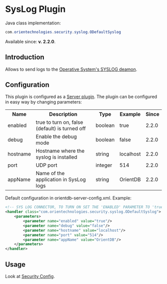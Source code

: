 # SysLog Plugin

Java class implementation:
```java
com.orientechnologies.security.syslog.ODefaultSyslog
```
Available since: **v. 2.2.0**.

## Introduction

Allows to send logs to the [Operative System's SYSLOG deamon](https://en.wikipedia.org/wiki/Syslog).

## Configuration

This plugin is configured as a [Server plugin](DB-Server.md#handlers). The plugin can be configured in easy way by changing parameters:

<table>
  <tr><th>Name</th><th>Description</th><th>Type</th><th>Example</th><th>Since</th></tr>
  <tr><td>enabled</td><td>true to turn on, false (default) is turned off</td><td>boolean</td><td>true</td><td>2.2.0</td></tr>
  <tr><td>debug</td><td>Enable the debug mode</td><td>boolean</td><td>false</td><td>2.2.0</td></tr>
  <tr><td>hostname</td><td>Hostname where the syslog is installed</td><td>string</td><td>localhost</td><td>2.2.0</td></tr>
  <tr><td>port</td><td>UDP port</td><td>integer</td><td>514</td><td>2.2.0</td></tr>
  <tr><td>appName</td><td>Name of the application in SysLog logs</td><td>string</td><td>OrientDB</td><td>2.2.0</td></tr>
</table>

Default configuration in orientdb-server-config.xml. Example:
```xml
<!-- SYS LOG CONNECTOR, TO TURN ON SET THE 'ENABLED' PARAMETER TO 'true' -->
<handler class="com.orientechnologies.security.syslog.ODefaultSyslog">
    <parameters>
        <parameter name="enabled" value="true"/>
        <parameter name="debug" value="false"/>
        <parameter name="hostname" value="localhost"/>
        <parameter name="port" value="514"/>
        <parameter name="appName" value="OrientDB"/>
    </parameters>
</handler>
```

## Usage

Look at [Security Config](Security-Config.md).

